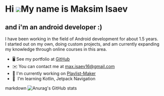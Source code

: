 Hi ![](https://user-images.githubusercontent.com/18350557/176309783-0785949b-9127-417c-8b55-ab5a4333674e.gif)My name is Maksim Isaev
====================================================================================================================================

and i'm an android developer :)
-------------------------------

I have been working in the field of Android development for about 1.5 years. I started out on my own, doing custom projects, and am currently expanding my knowledge through online courses in this area.

*   🖥️ See my portfolio at [GitHub](http://github.com/Maksim-Isaev)
*   ✉️ You can contact me at [max.isaev16@gmail.com](mailto:max.isaev16@gmail.com )
*   🚀 I'm currently working on [Playlist-Maker](http://github.com/Maksim-Isaev/Playlist-Maker)
*   🧠  I'm learning Kotlin, Jetpack Navigation


markdown
![Anurag's GitHub stats](https://github-readme-stats.vercel.app/api?username=anuraghazra&show_icons=true&theme=radical)
